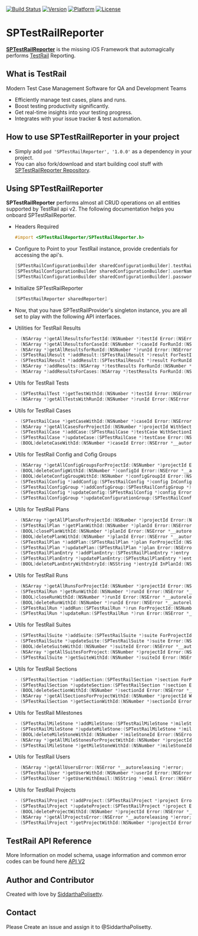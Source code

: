 [![Build Status](https://travis-ci.com/SiddarthaPolisetty/SPTestRailReporter.svg?token=gvbx8gBcsPpfM9guFszy&branch=master)](https://travis-ci.com/SiddarthaPolisetty/SPTestRailReporter)
[![Version](http://img.shields.io/cocoapods/v/SPTestRailReporter.svg?style=flat)](http://cocoapods.org/pods/SPTestRailReporter) 
[![Platform](http://img.shields.io/cocoapods/p/SPTestRailReporter.svg?style=flat)](http://cocoapods.org/pods/SPTestRailReporter)
[![License](http://img.shields.io/cocoapods/l/SPTestRailReporter.svg?style=flat)](https://github.com/SiddarthaPolisetty/SPTestRailReporter/blob/master/LICENSE)
# **SPTestRailReporter**
**[SPTestRailReporter](http://siddarthapolisetty.github.io/SPTestRailReporter/)** is the missing iOS Framework that automagically performs [TestRail](http://www.gurock.com/testrail/) Reporting.

## What is TestRail
Modern Test Case Management Software for QA and Development Teams
- Efficiently manage test cases, plans and runs.
- Boost testing productivity significantly.
- Get real-time insights into your testing progress.
- Integrates with your issue tracker & test automation.

## How to use SPTestRailReporter in your project
- Simply add `pod 'SPTestRailReporter', '1.0.0'` as a dependency in your project.
- You can also fork/download and start building cool stuff with [SPTestRailReporter Repository](https://github.com/SiddarthaPolisetty/SPTestRailReporter). 

## Using SPTestRailReporter
**SPTestRailReporter** performs almost all CRUD operations on all entities supported by TestRail api v2. The following documentation helps you onboard SPTestRailReporter.

- Headers Required
    ```objective-c
    #import <SPTestRailReporter/SPTestRailReporter.h>
    ```

- Configure to Point to your TestRail instance, provide credentials for accessing the api's.
    ```objective-c
    [SPTestRailConfigurationBuilder sharedConfigurationBuilder].testRailBaseURL = [NSURL URLWithString:@"<yourtestrailurl>"];
    [SPTestRailConfigurationBuilder sharedConfigurationBuilder].userName = @"<yourtestrailemail>";
    [SPTestRailConfigurationBuilder sharedConfigurationBuilder].password = @"<yourtestrailpassword>";
    ```

- Initialize SPTestRailReporter
    ```objective-c
    [SPTestRailReporter sharedReporter]
    ```

- Now, that you have SPTestRailProvider's singleton instance, you are all set to play with the following API interfaces.

- Utilities for TestRail Results
    ```objective-c
    - (NSArray *)getAllResultsforTestId:(NSNumber *)testId Error:(NSError *__autoreleasing *)error;
    - (NSArray *)getAllResultsforCaseId:(NSNumber *)caseId ForRunId:(NSNumber *)runId Error:(NSError *__autoreleasing *)error;
    - (NSArray *)getAllResultsforRunId:(NSNumber *)runId Error:(NSError *__autoreleasing *)error;
    - (SPTestRailResult *)addResult:(SPTestRailResult *)result ForTestId:(NSNumber *)testId Error:(NSError *__autoreleasing *)error;
    - (SPTestRailResult *)addResult:(SPTestRailResult *)result ForRunId:(NSNumber *)runId ForCaseId:(NSNumber *)caseId Error:(NSError *__autoreleasing *)error;
    - (NSArray *)addResults:(NSArray *)testResults ForRunId:(NSNumber *)runId Error:(NSError *__autoreleasing *)error;
    - (NSArray *)addResultsForCases:(NSArray *)testResults ForRunId:(NSNumber *)runId Error:(NSError *__autoreleasing *)error;
    ```

- Utils for TestRail Tests
    ```objective-c
    - (SPTestRailTest *)getTestWithId:(NSNumber *)testId Error:(NSError *__autoreleasing *)error;
    - (NSArray *)getAllTestsWithRunId:(NSNumber *)runId Error:(NSError *__autoreleasing *)error;
    ```

- Utils for TestRail Cases
    ```objective-c
    - (SPTestRailCase *)getCaseWithId:(NSNumber *)caseId Error:(NSError *__autoreleasing *)error;
    - (NSArray *)getAllCasesForProjectId:(NSNumber *)projectId WithSectionId:(NSNumber *)sectionId WithSuiteId:(NSNumber *)suiteId Error:(NSError *__autoreleasing *)error;
    - (SPTestRailCase *)addCase:(SPTestRailCase *)testCase WithSectionId:(NSNumber *)sectionId Error:(NSError *__autoreleasing *)error;
    - (SPTestRailCase *)updateCase:(SPTestRailCase *)testCase Error:(NSError *__autoreleasing *)error;
    - (BOOL)deleteCaseWithId:(NSNumber *)caseId Error:(NSError *__autoreleasing *)error;
    ```

- Utils for TestRail Config and Cofig Groups
    ```objective-c
    - (NSArray *)getAllConfigGroupsForProjectId:(NSNumber *)projectId Error:(NSError *__autoreleasing *)error;
    - (BOOL)deleteConfigWithId:(NSNumber *)configId Error:(NSError *__autoreleasing *)error;
    - (BOOL)deleteConfigGroupWithId:(NSNumber *)configGroupId Error:(NSError *__autoreleasing *)error;
    - (SPTestRailConfig *)addConfig:(SPTestRailConfig *)config InConfigGroupId:(NSNumber *)configGroupId Error:(NSError *__autoreleasing *)error;
    - (SPTestRailConfigGroup *)addConfigGroup:(SPTestRailConfigGroup *)configGroup InProjectId:(NSNumber *)projectId Error:(NSError *__autoreleasing *)error;
    - (SPTestRailConfig *)updateConfig:(SPTestRailConfig *)config Error:(NSError *__autoreleasing *)error;
    - (SPTestRailConfigGroup *)updateConfigurationGroup:(SPTestRailConfigGroup *)configGroup Error:(NSError *__autoreleasing *)error;
    ```

- Utils for TestRail Plans
    ```objective-c
    - (NSArray *)getAllPlansForProjectId:(NSNumber *)projectId Error:(NSError *__autoreleasing *)error;
    - (SPTestRailPlan *)getPlanWithId:(NSNumber *)planId Error:(NSError *__autoreleasing *)error;
    - (BOOL)closePlanWithId:(NSNumber *)planId Error:(NSError *__autoreleasing *)error;
    - (BOOL)deletePlanWithId:(NSNumber *)planId Error:(NSError *__autoreleasing *)error;
    - (SPTestRailPlan *)addPlan:(SPTestRailPlan *)plan ForProjectId:(NSNumber *)projectId Error:(NSError *__autoreleasing *)error;
    - (SPTestRailPlan *)updatePlan:(SPTestRailPlan *)plan Error:(NSError *__autoreleasing *)error;
    - (SPTestRailPlanEntry *)addPlanEntry:(SPTestRailPlanEntry *)entry InPlanId:(NSNumber *)planId Error:(NSError *__autoreleasing *)error;
    - (SPTestRailPlanEntry *)updatePlanEntry:(SPTestRailPlanEntry *)entry InPlanId:(NSNumber *)planId Error:(NSError *__autoreleasing *)error;
    - (BOOL)deletePLanEntryWithEntryId:(NSString *)entryId InPlanId:(NSNumber *)planId Error:(NSError *__autoreleasing *)error;
    ```

- Utils for TestRail Runs
    ```objective-c
    - (NSArray *)getAllRunsForProjectId:(NSNumber *)projectId Error:(NSError *__autoreleasing *)error;
    - (SPTestRailRun *)getRunWithId:(NSNumber *)runId Error:(NSError *__autoreleasing *)error;
    - (BOOL)closeRunWithId:(NSNumber *)runId Error:(NSError *__autoreleasing *)error;
    - (BOOL)deleteRunWithId:(NSNumber *)runId Error:(NSError *__autoreleasing *)error;
    - (SPTestRailRun *)addRun:(SPTestRailRun *)run ForProjectId:(NSNumber *)projectId Error:(NSError *__autoreleasing *)error;
    - (SPTestRailRun *)updateRun:(SPTestRailRun *)run Error:(NSError *__autoreleasing *)error;
    ```

- Utils for TestRail Suites
    ```objective-c
    - (SPTestRailSuite *)addSuite:(SPTestRailSuite *)suite ForProjectId:(NSNumber *)projectId Error:(NSError *__autoreleasing *)error;
    - (SPTestRailSuite *)updateSuite:(SPTestRailSuite *)suite Error:(NSError *__autoreleasing *)error;
    - (BOOL)deleteSuiteWithId:(NSNumber *)suiteId Error:(NSError *__autoreleasing *)error;
    - (NSArray *)getAllSuitesForProject:(NSNumber *)projectId Error:(NSError *__autoreleasing *)error;
    - (SPTestRailSuite *)getSuiteWithId:(NSNumber *)suiteId Error:(NSError *__autoreleasing *)error;
    ```

- Utils for TestRail Sections
    ```objective-c
    - (SPTestRailSection *)addSection:(SPTestRailSection *)section ForProjectId:(NSNumber *)projectId Error:(NSError *__autoreleasing *)error;
    - (SPTestRailSection *)updateSection:(SPTestRailSection *)section Error:(NSError *__autoreleasing *)error;
    - (BOOL)deleteSectionWithId:(NSNumber *)sectionId Error:(NSError *__autoreleasing *)error;
    - (NSArray *)getAllSectionsForProjectWithId:(NSNumber *)projectId WithSuiteId:(NSNumber *)suiteId Error:(NSError *__autoreleasing *)error;
    - (SPTestRailSection *)getSectionWithId:(NSNumber *)sectionId Error:(NSError *__autoreleasing *)error;
    ```

- Utils for TestRail Milestones
    ```objective-c
    - (SPTestRailMileStone *)addMileStone:(SPTestRailMileStone *)mileStone ForProjectId:(NSNumber *)projectId Error:(NSError *__autoreleasing *)error;
    - (SPTestRailMileStone *)updateMileStone:(SPTestRailMileStone *)mileStone Error:(NSError *__autoreleasing *)error;
    - (BOOL)deleteMileStoneWithId:(NSNumber *)mileStoneId Error:(NSError *__autoreleasing *)error;
    - (NSArray *)getAllMileStonesForProjectWithId:(NSNumber *)projectId Error:(NSError *__autoreleasing *)error;
    - (SPTestRailMileStone *)getMileStoneWithId:(NSNumber *)mileStoneId Error:(NSError *__autoreleasing *)error;
    ```

- Utils for TestRail Users
    ```objective-c
    - (NSArray *)getAllUsersError:(NSError *__autoreleasing *)error;
    - (SPTestRailUser *)getUserWithId:(NSNumber *)userId Error:(NSError *__autoreleasing *)error;
    - (SPTestRailUser *)getUserWithEmail:(NSString *)email Error:(NSError *__autoreleasing *)error;
    ```

- Utils for TestRail Projects
    ```objective-c
    - (SPTestRailProject *)addProject:(SPTestRailProject *)project Error:(NSError *__autoreleasing *)error;
    - (SPTestRailProject *)updateProject:(SPTestRailProject *)project Error:(NSError *__autoreleasing *)error;
    - (BOOL)deleteProjectWithId:(NSNumber *)projectId Error:(NSError *__autoreleasing *)error;
    - (NSArray *)getAllProjectsError:(NSError *__autoreleasing *)error;
    - (SPTestRailProject *)getProjectWithId:(NSNumber *)projectId Error:(NSError *__autoreleasing *)error;
    ```

## TestRail API Reference
More Information on model schema, usage information and common error codes can be found here [API V2](http://docs.gurock.com/testrail-api2/start) 

## Author and Contributor
Created with love by [SiddarthaPolisetty](https://www.linkedin.com/in/siddarthapolisetty). 

## Contact
Please Create an issue and assign it to @SiddarthaPolisetty.